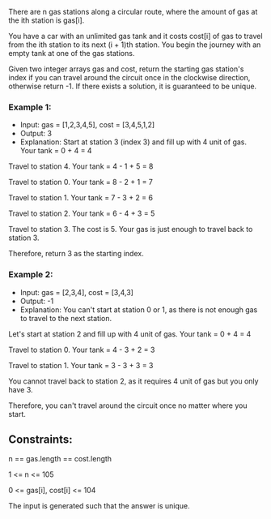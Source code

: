 There are n gas stations along a circular route, where the amount of gas at the ith station is gas[i].

You have a car with an unlimited gas tank and it costs cost[i] of gas to travel from the ith station to its next (i + 1)th station. You begin the journey with an empty tank at one of the gas stations.

Given two integer arrays gas and cost, return the starting gas station's index if you can travel around the circuit once in the clockwise direction, otherwise return -1. If there exists a solution, it is guaranteed to be unique.

 

### Example 1:

* Input: gas = [1,2,3,4,5], cost = [3,4,5,1,2]
* Output: 3
* Explanation:
Start at station 3 (index 3) and fill up with 4 unit of gas. Your tank = 0 + 4 = 4

Travel to station 4. Your tank = 4 - 1 + 5 = 8

Travel to station 0. Your tank = 8 - 2 + 1 = 7

Travel to station 1. Your tank = 7 - 3 + 2 = 6

Travel to station 2. Your tank = 6 - 4 + 3 = 5

Travel to station 3. The cost is 5. Your gas is just enough to travel back to station 3.

Therefore, return 3 as the starting index.


### Example 2:

* Input: gas = [2,3,4], cost = [3,4,3]
* Output: -1
* Explanation:
You can't start at station 0 or 1, as there is not enough gas to travel to the next station.

Let's start at station 2 and fill up with 4 unit of gas. Your tank = 0 + 4 = 4

Travel to station 0. Your tank = 4 - 3 + 2 = 3

Travel to station 1. Your tank = 3 - 3 + 3 = 3

You cannot travel back to station 2, as it requires 4 unit of gas but you only have 3.

Therefore, you can't travel around the circuit once no matter where you start.
 

## Constraints:

n == gas.length == cost.length

1 <= n <= 105

0 <= gas[i], cost[i] <= 104

The input is generated such that the answer is unique.
